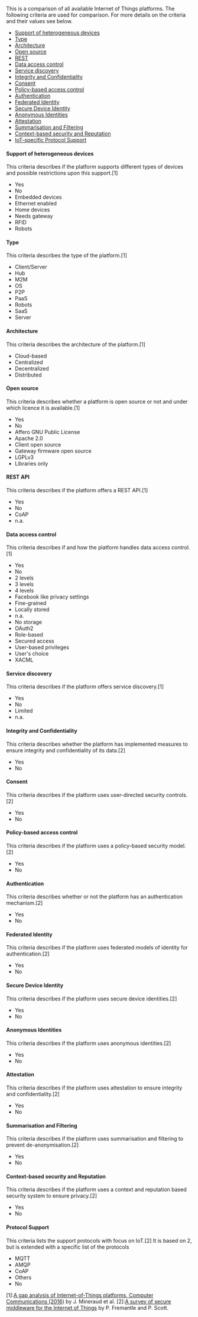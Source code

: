 This is a comparison of all available Internet of Things platforms. 
The following criteria are used for comparison. For more details on the criteria and their values see below.
- [Support of heterogeneous devices](#support-of-heterogeneous-devices)
- [Type](#type)
- [Architecture](#architecure)
- [Open source](#ope-source)
- [REST](#rest)
- [Data access control](#data-access-control)
- [Service discovery](#service-discovery)
- [Integrity and Confidentiality](#integrity-and-confidentiality)
- [Consent](#consent)
- [Policy-based access control](#policy-based-access-control)
- [Authentication](#authentication)
- [Federated Identity](#federated-identity)
- [Secure Device Identity](#secure-device-identity)
- [Anonymous Identities](#anonymous-identities)
- [Attestation](#attestation)
- [Summarisation and Filtering](#summarisation-and-filtering)
- [Context-based security and Reputation](#context-based-security-and-reputation)
- [IoT-specific Protocol Support](#iot-specific-protocol-support)


#### Support of heterogeneous devices
This criteria describes if the platform supports different types of devices and possible restrictions upon this support.[1]
- Yes
- No
- Embedded devices
- Ethernet enabled
- Home devices
- Needs gateway
- RFID
- Robots

#### Type
This criteria describes the type of the platform.[1]
- Client/Server
- Hub
- M2M
- OS
- P2P
- PaaS
- Robots
- SaaS
- Server

#### Architecture
This criteria describes the architecture of the platform.[1]
- Cloud-based
- Centralized
- Decentralized
- Distributed

#### Open source
This criteria describes whether a platform is open source or not and under which licence it is available.[1]
- Yes
- No
- Affero GNU Public License
- Apache 2.0
- Client open source
- Gateway firmware open source
- LGPLv3
- Libraries only

#### REST API
This criteria describes if the platform offers a REST API.[1]
- Yes
- No
- CoAP
- n.a.

#### Data access control
This criteria describes if and how the platform handles data access control.[1]
- Yes
- No
- 2 levels
- 3 levels
- 4 levels
- Facebook like privacy settings
- Fine-grained
- Locally stored
- n.a.
- No storage
- OAuth2
- Role-based
- Secured access
- User-based privileges
- User's choice
- XACML

#### Service discovery
This criteria describes if the platform offers service discovery.[1]
- Yes
- No
- Limited
- n.a.

#### Integrity and Confidentiality
This criteria describes whether the platform has implemented measures to ensure integrity and confidentiality of its data.[2]
- Yes
- No

#### Consent
This criteria describes if the platform uses user-directed security controls.[2]
- Yes
- No

#### Policy-based access control
This criteria describes if the platform uses a policy-based security model.[2]
- Yes
- No

#### Authentication
This criteria describes whether or not the platform has an authentication mechanism.[2]
- Yes
- No

#### Federated Identity
This criteria describes if the platform uses federated models of identity for authentication.[2]
- Yes
- No

#### Secure Device Identity
This criteria describes if the platform uses secure device identities.[2]
- Yes
- No

#### Anonymous Identities
This criteria describes if the platform uses anonymous identities.[2]
- Yes
- No

#### Attestation
This criteria describes if the platform uses attestation to ensure integrity and confidentiality.[2]
- Yes
- No

#### Summarisation and Filtering
This criteria describes if the platform uses summarisation and filtering to prevent de-anonymisation.[2]
- Yes
- No

#### Context-based security and Reputation
This criteria describes if the platform uses a context and reputation based security system to ensure privacy.[2]
- Yes
- No

#### Protocol Support
This criteria lists the support protocols with focus on IoT.[2]
It is based on 2, but is extended with a specific list of the protocols
- MQTT
- AMQP
- CoAP
- Others
- No

[1]:[A gap analysis of Internet-of-Things platforms, Computer Communications (2016)](http://dx.doi.org/10.1016/j.comcom.2016.03.015) by J. Mineraud et al.
[2]:[A survey of secure middleware for the Internet of Things](https://peerj.com/preprints/1241/) by P. Fremantle and P. Scott.
